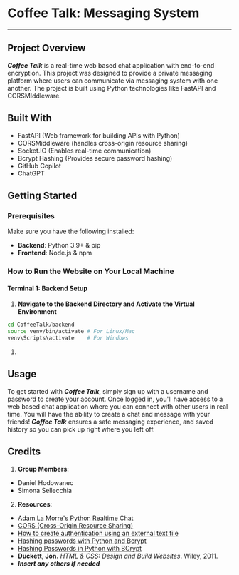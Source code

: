 # Coffee Talk: Messaging System 
---
## Project Overview 
***Coffee Talk*** is a real-time web based chat application with end-to-end encryption. This project was designed to provide a private messaging platform where users can communicate via messaging system with one another. The project is built using Python technologies like FastAPI and CORSMIddleware. 

## Built With
- FastAPI (Web framework for building APIs with Python) 
- CORSMiddleware (handles cross-origin resource sharing) 
- Socket.IO (Enables real-time communication)
- Bcrypt Hashing (Provides secure password hashing)
- GitHub Copilot 
- ChatGPT 

## Getting Started 
### Prerequisites 
Make sure you have the following installed: 
- **Backend**: Python 3.9+ & pip
- **Frontend**: Node.js & npm

### How to Run the Website on Your Local Machine 
#### Terminal 1: Backend Setup 
1. **Navigate to the Backend Directory and Activate the Virtual Environment**
```bash
cd CoffeeTalk/backend 
source venv/bin/activate # For Linux/Mac 
venv\Scripts\activate    # For Windows 
```




1. 

## Usage 
To get started with ***Coffee Talk***, simply sign up with a username and password to create your account. Once logged in, you'll have access to a web based chat application where you can connect with other users in real time. You will have the ability to create a chat and message with your friends! ***Coffee Talk*** ensures a safe messaging experience, and saved history so you can pick up right where you left off. 


## Credits 
1. **Group Members**:
- Daniel Hodowanec
- Simona Sellecchia 
2. **Resources**: 
- [Adam La Morre's Python Realtime Chat](https://www.youtube.com/watch?v=YDZPp0EnzEA)
- [CORS (Cross-Origin Resource Sharing)](https://fastapi.tiangolo.com/tutorial/cors/#use-corsmiddleware)
- [How to create authentication using an external text file](https://stackoverflow.com/questions/55868424/how-to-create-authentication-using-an-external-text-file)
- [Hashing passwords with Python and Bcrypt](https://www.youtube.com/watch?v=hNa05wr0DSA)
- [Hashing Passwords in Python with BCrypt](https://www.geeksforgeeks.org/hashing-passwords-in-python-with-bcrypt/)
- **Duckett, Jon.** *HTML & CSS: Design and Build Websites*. Wiley, 2011. 
- ***Insert any others if needed***
